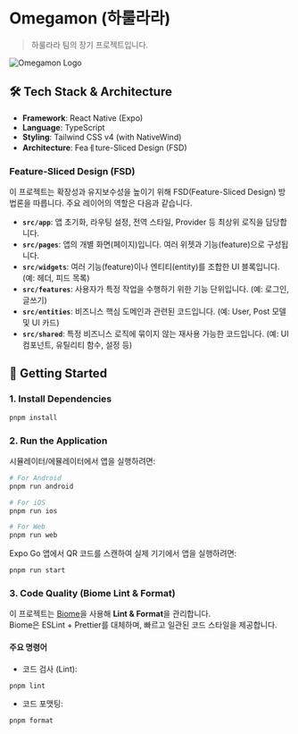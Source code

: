 # Omegamon (하룰라라)

> 하룰라라 팀의 장기 프로젝트입니다.

![Omegamon Logo](https://i.namu.wiki/i/QvhuRsZj-BS9S1XuZOKJeXn_01_OMbh62kYHk2QhOa2zDmS2xrl2Weuk4l0v9xwI576fv2-YG42NQ42wkuI2kw.webp)

## 🛠️ Tech Stack & Architecture

- **Framework**: React Native (Expo)
- **Language**: TypeScript
- **Styling**: Tailwind CSS v4 (with NativeWind)
- **Architecture**: Feaㅔture-Sliced Design (FSD)

### Feature-Sliced Design (FSD)

이 프로젝트는 확장성과 유지보수성을 높이기 위해 FSD(Feature-Sliced Design) 방법론을 따릅니다. 주요 레이어의 역할은 다음과 같습니다.

- **`src/app`**: 앱 초기화, 라우팅 설정, 전역 스타일, Provider 등 최상위 로직을 담당합니다.
- **`src/pages`**: 앱의 개별 화면(페이지)입니다. 여러 위젯과 기능(feature)으로 구성됩니다.
- **`src/widgets`**: 여러 기능(feature)이나 엔티티(entity)를 조합한 UI 블록입니다. (예: 헤더, 피드 목록)
- **`src/features`**: 사용자가 특정 작업을 수행하기 위한 기능 단위입니다. (예: 로그인, 글쓰기)
- **`src/entities`**: 비즈니스 핵심 도메인과 관련된 코드입니다. (예: User, Post 모델 및 UI 카드)
- **`src/shared`**: 특정 비즈니스 로직에 묶이지 않는 재사용 가능한 코드입니다. (예: UI 컴포넌트, 유틸리티 함수, 설정 등)

## 🚀 Getting Started

### 1. Install Dependencies

```bash
pnpm install
```

### 2. Run the Application

시뮬레이터/에뮬레이터에서 앱을 실행하려면:

```bash
# For Android
pnpm run android

# For iOS
pnpm run ios

# For Web
pnpm run web
```

Expo Go 앱에서 QR 코드를 스캔하여 실제 기기에서 앱을 실행하려면:

```bash
pnpm run start
```

### 3. Code Quality (Biome Lint & Format)

이 프로젝트는 [Biome](https://biomejs.dev/)을 사용해 **Lint & Format**을 관리합니다.  
Biome은 ESLint + Prettier를 대체하며, 빠르고 일관된 코드 스타일을 제공합니다.

#### 주요 명령어

- 코드 검사 (Lint):

```bash
pnpm lint
```

- 코드 포맷팅:

```bash
pnpm format
```
